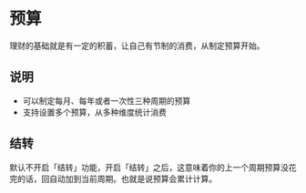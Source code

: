 # 预算

理财的基础就是有一定的积蓄，让自己有节制的消费，从制定预算开始。

## 说明

- 可以制定每月、每年或者一次性三种周期的预算
- 支持设置多个预算，从多种维度统计消费

## 结转

默认不开启「结转」功能，开启「结转」之后，这意味着你的上一个周期预算没花完的话，回自动加到当前周期。也就是说预算会累计计算。